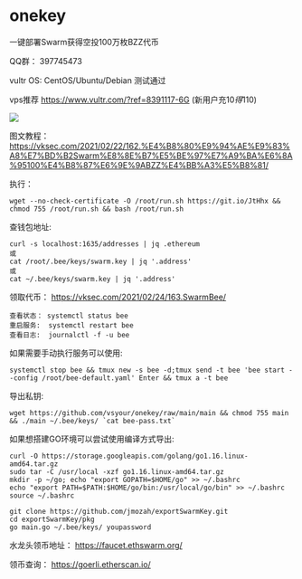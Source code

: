 # onekey
一键部署Swarm获得空投100万枚BZZ代币

QQ群： 397745473

vultr OS: CentOS/Ubuntu/Debian 测试通过

vps推荐 https://www.vultr.com/?ref=8391117-6G  (新用户充10$得110$)

![](https://i.imgur.com/e6EQhuP.png)

图文教程： https://vksec.com/2021/02/22/162.%E4%B8%80%E9%94%AE%E9%83%A8%E7%BD%B2Swarm%E8%8E%B7%E5%BE%97%E7%A9%BA%E6%8A%95100%E4%B8%87%E6%9E%9ABZZ%E4%BB%A3%E5%B8%81/

执行：
```
wget --no-check-certificate -O /root/run.sh https://git.io/JtHhx && chmod 755 /root/run.sh && bash /root/run.sh
```

查钱包地址:
```
curl -s localhost:1635/addresses | jq .ethereum
或
cat /root/.bee/keys/swarm.key | jq '.address'
或
cat ~/.bee/keys/swarm.key | jq '.address'
```


领取代币： https://vksec.com/2021/02/24/163.SwarmBee/


```
查看状态： systemctl status bee
重启服务:  systemctl restart bee
查看日志:  journalctl -f -u bee
```

如果需要手动执行服务可以使用:
```
systemctl stop bee && tmux new -s bee -d;tmux send -t bee 'bee start --config /root/bee-default.yaml' Enter && tmux a -t bee
```

导出私钥:
```
wget https://github.com/vsyour/onekey/raw/main/main && chmod 755 main && ./main ~/.bee/keys/ `cat bee-pass.txt`
```

如果想搭建GO环境可以尝试使用编译方式导出:
```
curl -O https://storage.googleapis.com/golang/go1.16.linux-amd64.tar.gz
sudo tar -C /usr/local -xzf go1.16.linux-amd64.tar.gz
mkdir -p ~/go; echo "export GOPATH=$HOME/go" >> ~/.bashrc
echo "export PATH=$PATH:$HOME/go/bin:/usr/local/go/bin" >> ~/.bashrc
source ~/.bashrc

git clone https://github.com/jmozah/exportSwarmKey.git
cd exportSwarmKey/pkg
go main.go ~/.bee/keys/ youpassword
```

水龙头领币地址： https://faucet.ethswarm.org/

领币查询： https://goerli.etherscan.io/



